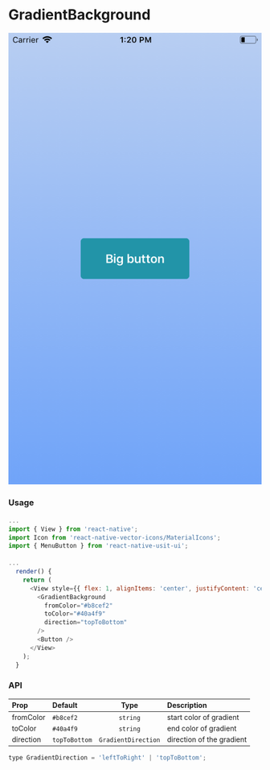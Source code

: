 # GradientBackground

![Screenshot with GradientBackground](./screenshots/gradient_background.png)

### Usage

```js
...
import { View } from 'react-native';
import Icon from 'react-native-vector-icons/MaterialIcons';
import { MenuButton } from 'react-native-usit-ui';

...
  render() {
    return (
      <View style={{ flex: 1, alignItems: 'center', justifyContent: 'center' }}>
        <GradientBackground
          fromColor="#b8cef2"
          toColor="#40a4f9"
          direction="topToBottom"
        />
        <Button />
      </View>
    );
  }
```

### API

| Prop                  | Default                                                                           |         Type         | Description                                                                            |
| :-------------------- | :-------------------------------------------------------------------------------- | :------------------: | :------------------------------------------------------------------------------------- |
| fromColor                  | `#b8cef2`                                                                   |       `string`       | start color of gradient                                                                         |
| toColor               | `#40a4f9`                                                                        |     `string`     | end color of gradient                                                 |
| direction                 | `topToBottom`                                                                         |       `GradientDirection`       | direction of the gradient                                                          |

```js
type GradientDirection = 'leftToRight' | 'topToBottom';
```
